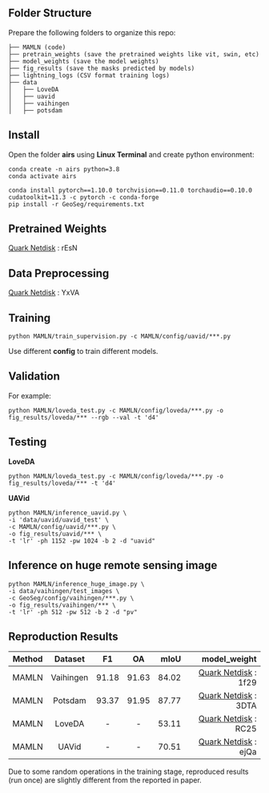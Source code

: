 
## Folder Structure

Prepare the following folders to organize this repo:
```none
├── MAMLN (code)
├── pretrain_weights (save the pretrained weights like vit, swin, etc)
├── model_weights (save the model weights)
├── fig_results (save the masks predicted by models)
├── lightning_logs (CSV format training logs)
├── data
│   ├── LoveDA
│   ├── uavid
│   ├── vaihingen
│   ├── potsdam 
```
## Install

Open the folder **airs** using **Linux Terminal** and create python environment:
```
conda create -n airs python=3.8
conda activate airs

conda install pytorch==1.10.0 torchvision==0.11.0 torchaudio==0.10.0 cudatoolkit=11.3 -c pytorch -c conda-forge
pip install -r GeoSeg/requirements.txt
```

## Pretrained Weights

[Quark Netdisk](https://pan.quark.cn/s/6ad115af5302) : rEsN

## Data Preprocessing

[Quark Netdisk](https://pan.quark.cn/s/dd067d024b07) : YxVA


## Training

```
python MAMLN/train_supervision.py -c MAMLN/config/uavid/***.py
```
Use different **config** to train different models.

## Validation

For example:
```
python MAMLN/loveda_test.py -c MAMLN/config/loveda/***.py -o fig_results/loveda/*** --rgb --val -t 'd4'
```

## Testing

**LoveDA**
```
python MAMLN/loveda_test.py -c MAMLN/config/loveda/***.py -o fig_results/loveda/*** -t 'd4'
```

**UAVid**
```
python MAMLN/inference_uavid.py \
-i 'data/uavid/uavid_test' \
-c MAMLN/config/uavid/***.py \
-o fig_results/uavid/*** \
-t 'lr' -ph 1152 -pw 1024 -b 2 -d "uavid"
```

## Inference on huge remote sensing image
```
python MAMLN/inference_huge_image.py \
-i data/vaihingen/test_images \
-c GeoSeg/config/vaihingen/***.py \
-o fig_results/vaihingen/*** \
-t 'lr' -ph 512 -pw 512 -b 2 -d "pv"
```


## Reproduction Results
|    Method     |  Dataset  |  F1   |  OA   |  mIoU |model_weight|
|:-------------:|:---------:|:-----:|:-----:|------:|---------:|
|  MAMLN   | Vaihingen | 91.18 | 91.63 | 84.02 |[Quark Netdisk](https://pan.quark.cn/s/32266ef9bf21) : 1f29|
|  MAMLN   |  Potsdam  | 93.37 | 91.95 | 87.77 |[Quark Netdisk](https://pan.quark.cn/s/dafc3fb8a887) : 3DTA|
|  MAMLN   |  LoveDA   |   -   |   -   | 53.11 |[Quark Netdisk](https://pan.quark.cn/s/ecf76810a0f1) : RC25|
|  MAMLN   |   UAVid   |   -   |   -   | 70.51 |[Quark Netdisk](https://pan.quark.cn/s/81bf81e07b54) : ejQa|


Due to some random operations in the training stage, reproduced results (run once) are slightly different from the reported in paper.

